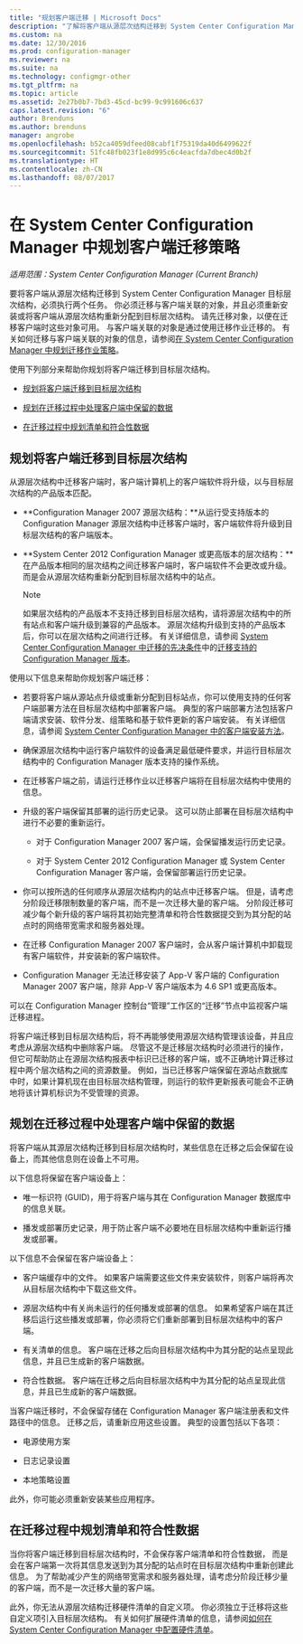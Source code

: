 ```yaml
---
title: "规划客户端迁移 | Microsoft Docs"
description: "了解将客户端从源层次结构迁移到 System Center Configuration Manager 目标层次结构的任务。"
ms.custom: na
ms.date: 12/30/2016
ms.prod: configuration-manager
ms.reviewer: na
ms.suite: na
ms.technology: configmgr-other
ms.tgt_pltfrm: na
ms.topic: article
ms.assetid: 2e27b0b7-7bd3-45cd-bc99-9c991606c637
caps.latest.revision: "6"
author: Brenduns
ms.author: brenduns
manager: angrobe
ms.openlocfilehash: b52ca4059dfeed08cabf1f75319da40d6499622f
ms.sourcegitcommit: 51fc48fb023f1e8d995c6c4eacfda7dbec4d0b2f
ms.translationtype: HT
ms.contentlocale: zh-CN
ms.lasthandoff: 08/07/2017
---
```

# <a name="plan-a-client-migration-strategy-in-system-center-configuration-manager"></a>在 System Center Configuration Manager 中规划客户端迁移策略

*适用范围：System Center Configuration Manager (Current Branch)*

要将客户端从源层次结构迁移到 System Center Configuration Manager 目标层次结构，必须执行两个任务。 你必须迁移与客户端关联的对象，并且必须重新安装或将客户端从源层次结构重新分配到目标层次结构。 请先迁移对象，以便在迁移客户端时这些对象可用。 与客户端关联的对象是通过使用迁移作业迁移的。 有关如何迁移与客户端关联的对象的信息，请参阅[在 System Center Configuration Manager 中规划迁移作业策略](../../core/migration/planning-a-migration-job-strategy.md)。  

 使用下列部分来帮助你规划将客户端迁移到目标层次结构。  

-   [规划将客户端迁移到目标层次结构](#Planning_for_Client_Agent_Migration)  

-   [规划在迁移过程中处理客户端中保留的数据](#Planning_for_Client_Data_Migration)  

-   [在迁移过程中规划清单和符合性数据](#Planning_for_Inventory_data_migration)  

##  <a name="Planning_for_Client_Agent_Migration"></a> 规划将客户端迁移到目标层次结构  
 从源层次结构中迁移客户端时，客户端计算机上的客户端软件将升级，以与目标层次结构的产品版本匹配。  

-   **Configuration Manager 2007 源层次结构：**从运行受支持版本的 Configuration Manager 源层次结构中迁移客户端时，客户端软件将升级到目标层次结构的客户端版本。  

-   **System Center 2012 Configuration Manager 或更高版本的层次结构：**在产品版本相同的层次结构之间迁移客户端时，客户端软件不会更改或升级。 而是会从源层次结构重新分配到目标层次结构中的站点。  

    > [!NOTE]  
    >  如果层次结构的产品版本不支持迁移到目标层次结构，请将源层次结构中的所有站点和客户端升级到兼容的产品版本。 源层次结构升级到支持的产品版本后，你可以在层次结构之间进行迁移。 有关详细信息，请参阅 [System Center Configuration Manager 中迁移的先决条件](../../core/migration/prerequisites-for-migration.md)中的[迁移支持的 Configuration Manager 版本](../../core/migration/prerequisites-for-migration.md#BKMK_SupportedMigrationVersions)。  

使用以下信息来帮助你规划客户端迁移：  

-   若要将客户端从源站点升级或重新分配到目标站点，你可以使用支持的任何客户端部署方法在目标层次结构中部署客户端。 典型的客户端部署方法包括客户端请求安装、软件分发、组策略和基于软件更新的客户端安装。 有关详细信息，请参阅 [System Center Configuration Manager 中的客户端安装方法](../../core/clients/deploy/plan/client-installation-methods.md)。  

-   确保源层次结构中运行客户端软件的设备满足最低硬件要求，并运行目标层次结构中的 Configuration Manager 版本支持的操作系统。  

-   在迁移客户端之前，请运行迁移作业以迁移客户端将在目标层次结构中使用的信息。  

-   升级的客户端保留其部署的运行历史记录。 这可以防止部署在目标层次结构中进行不必要的重新运行。  

    -   对于 Configuration Manager 2007 客户端，会保留播发运行历史记录。  

    -   对于 System Center 2012 Configuration Manager 或 System Center Configuration Manager 客户端，会保留部署运行历史记录。  

-   你可以按所选的任何顺序从源层次结构内的站点中迁移客户端。 但是，请考虑分阶段迁移限制数量的客户端，而不是一次迁移大量的客户端。 分阶段迁移可减少每个新升级的客户端将其初始完整清单和符合性数据提交到为其分配的站点时的网络带宽需求和服务器处理。  

-   在迁移 Configuration Manager 2007 客户端时，会从客户端计算机中卸载现有客户端软件，并安装新的客户端软件。  

-   Configuration Manager 无法迁移安装了 App-V 客户端的 Configuration Manager 2007 客户端，除非 App-V 客户端版本为 4.6 SP1 或更高版本。  

可以在 Configuration Manager 控制台“管理”工作区的“迁移”节点中监视客户端迁移进程。  

将客户端迁移到目标层次结构后，将不再能够使用源层次结构管理该设备，并且应考虑从源层次结构中删除客户端。 尽管这不是迁移层次结构时必须进行的操作，但它可帮助防止在源层次结构报表中标识已迁移的客户端，或不正确地计算迁移过程中两个层次结构之间的资源数量。 例如，当已迁移客户端保留在源站点数据库中时，如果计算机现在由目标层次结构管理，则运行的软件更新报表可能会不正确地将该计算机标识为不受管理的资源。  

##  <a name="Planning_for_Client_Data_Migration"></a> 规划在迁移过程中处理客户端中保留的数据  
将客户端从其源层次结构迁移到目标层次结构时，某些信息在迁移之后会保留在设备上，而其他信息则在设备上不可用。  

以下信息将保留在客户端设备上：  

-   唯一标识符 (GUID)，用于将客户端与其在 Configuration Manager 数据库中的信息关联。  

-   播发或部署历史记录，用于防止客户端不必要地在目标层次结构中重新运行播发或部署。  

以下信息不会保留在客户端设备上：  

-   客户端缓存中的文件。 如果客户端需要这些文件来安装软件，则客户端将再次从目标层次结构中下载这些文件。  

-   源层次结构中有关尚未运行的任何播发或部署的信息。 如果希望客户端在其迁移后运行这些播发或部署，你必须将它们重新部署到目标层次结构中的客户端。  

-   有关清单的信息。 客户端在迁移之后向目标层次结构中为其分配的站点呈现此信息，并且已生成新的客户端数据。  

-   符合性数据。 客户端在迁移之后向目标层次结构中为其分配的站点呈现此信息，并且已生成新的客户端数据。  

当客户端迁移时，不会保留存储在 Configuration Manager 客户端注册表和文件路径中的信息。 迁移之后，请重新应用这些设置。 典型的设置包括以下各项：  

-   电源使用方案  

-   日志记录设置  

-   本地策略设置  

此外，你可能必须重新安装某些应用程序。  

##  <a name="Planning_for_Inventory_data_migration"></a> 在迁移过程中规划清单和符合性数据  
当你将客户端迁移到目标层次结构时，不会保存客户端清单和符合性数据， 而是会在客户端第一次将其信息发送到为其分配的站点时在目标层次结构中重新创建此信息。 为了帮助减少产生的网络带宽需求和服务器处理，请考虑分阶段迁移少量的客户端，而不是一次迁移大量的客户端。  

 此外，你无法从源层次结构迁移硬件清单的自定义项。 你必须独立于迁移将这些自定义项引入目标层次结构。 有关如何扩展硬件清单的信息，请参阅[如何在 System Center Configuration Manager 中配置硬件清单](../../core/clients/manage/inventory/configure-hardware-inventory.md)。  
